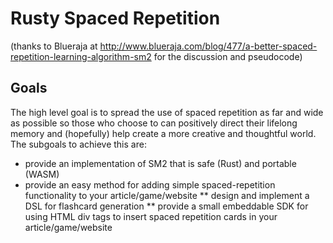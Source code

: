 # Rusty Spaced Repetition

(thanks to Blueraja at http://www.blueraja.com/blog/477/a-better-spaced-repetition-learning-algorithm-sm2 for the discussion and pseudocode)

## Goals

The high level goal is to spread the use of spaced repetition as far and wide as possible so those who choose to can positively direct their lifelong memory and (hopefully) help create a more creative and thoughtful world. The subgoals to achieve this are:

* provide an implementation of SM2 that is safe (Rust) and portable (WASM)
* provide an easy method for adding simple spaced-repetition functionality to your article/game/website
**    design and implement a DSL for flashcard generation
**    provide a small embeddable SDK for using HTML div tags to insert spaced repetition cards in your article/game/website


